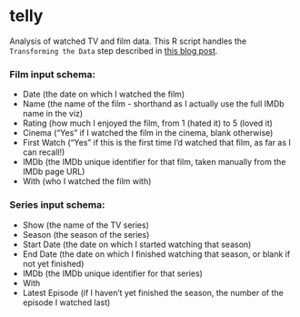 # telly
Analysis of watched TV and film data. This R script handles the `Transforming the Data` step described in [this blog post](https://jackgladas.medium.com/my-year-in-telly-2ef5429bf665).

### Film input schema:
* Date (the date on which I watched the film)
* Name (the name of the film - shorthand as I actually use the full IMDb name in the viz)
* Rating (how much I enjoyed the film, from 1 (hated it) to 5 (loved it)
* Cinema (“Yes” if I watched the film in the cinema, blank otherwise)
* First Watch (“Yes” if this is the first time I’d watched that film, as far as I can recall!)
* IMDb (the IMDb unique identifier for that film, taken manually from the IMDb page URL)
* With (who I watched the film with)

### Series input schema:
* Show (the name of the TV series)
* Season (the season of the series)
* Start Date (the date on which I started watching that season)
* End Date (the date on which I finished watching that season, or blank if not yet finished)
* IMDb (the IMDb unique identifier for that series)
* With
* Latest Episode (if I haven’t yet finished the season, the number of the episode I watched last)
